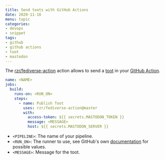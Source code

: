 ```yaml
---
title: Send toots with GitHub Actions
date: 2020-11-16
menu: topic
categories:
- devops
- snippet
tags:
- github
- github actions
- toot
- mastodon
---
```


The [rzr/fediverse-action](https://github.com/rzr/fediverse-action) action allows to send a [toot](https://joinmastodon.org/) in your [GitHub Action](https://github.com/features/actions).

```yaml
name: <NAME>
jobs:
  build:
    runs-on: <RUN_ON>
    steps:
      - name: Publish Toot
        uses: rzr/fediverse-action@master
        with:
          access-token: ${{ secrets.MASTODON_TOKEN }}
          message: <MESSAGE>
          host: ${{ secrets.MASTODON_SERVER }}
```

- `<PIPELINE>`: The name of your pipeline.
- `<RUN_ON>`: The runner to use, see GitHub's own [documentation](https://help.github.com/en/actions/reference/workflow-syntax-for-github-actions#jobsjob_idruns-on) for possible values.
- `<MESSAGE>`: Message for the toot.
